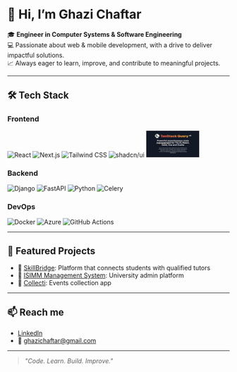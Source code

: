 # 👋 Hi, I’m Ghazi Chaftar

🎓 **Engineer in Computer Systems & Software Engineering**  
💻 Passionate about web & mobile development, with a drive to deliver impactful solutions.  
📈 Always eager to learn, improve, and contribute to meaningful projects.

---

## 🛠️ Tech Stack

<div align="left">

### Frontend
<p>
  <img src="https://cdn.jsdelivr.net/gh/devicons/devicon/icons/react/react-original.svg" height="60" width="60" alt="React"/>
  <img src="https://cdn.jsdelivr.net/gh/devicons/devicon/icons/nextjs/nextjs-original.svg" height="60" width="60" alt="Next.js"/>
  <img src="https://www.vectorlogo.zone/logos/tailwindcss/tailwindcss-icon.svg" height="60" width="60" alt="Tailwind CSS"/>
  <img src="https://avatars.githubusercontent.com/u/139895814?s=200&v=4" height="60" width="60" alt="shadcn/ui"/>
  <img src="https://raw.githubusercontent.com/TanStack/query/main/media/repo-header.png" height="60" width="120" alt="TanStack Query"/>
</p>

### Backend
<p>
  <img src="https://cdn.jsdelivr.net/gh/devicons/devicon/icons/django/django-plain.svg" height="60" width="60" alt="Django"/>
  <img src="https://cdn.jsdelivr.net/gh/devicons/devicon/icons/fastapi/fastapi-original.svg" height="60" width="60" alt="FastAPI"/>
  <img src="https://cdn.jsdelivr.net/gh/devicons/devicon/icons/python/python-original.svg" height="60" width="60" alt="Python"/>
  <img src="https://docs.celeryq.dev/en/stable/_static/celery_512.png" height="60" width="60" alt="Celery"/>
</p>

### DevOps
<p>
  <img src="https://cdn.jsdelivr.net/gh/devicons/devicon/icons/docker/docker-original.svg" height="60" width="60" alt="Docker"/>
  <img src="https://cdn.jsdelivr.net/gh/devicons/devicon/icons/azure/azure-original.svg" height="60" width="60" alt="Azure"/>
  <img src="https://cdn.jsdelivr.net/gh/devicons/devicon/icons/github/github-original.svg" height="60" width="60" alt="GitHub Actions"/>
</p>

</div>

---

## 🌟 Featured Projects
- 🔗 [SkillBridge](https://github.com/Ghazi-Chaftar/SkillBridge): Platform that connects students with qualified tutors
- 🔗 [ISIMM Management System](https://github.com/Ghazi-Chaftar/stormynight9): University admin platform
- 🔗 [Collecti](https://github.com/elayeboussama/collecti): Events collection app

---

## 📫 Reach me
- [LinkedIn](https://www.linkedin.com/in/ghazi-chaftar-29a0a4208/)
- 📧 ghazichaftar@gmail.com

---
> *"Code. Learn. Build. Improve."*
